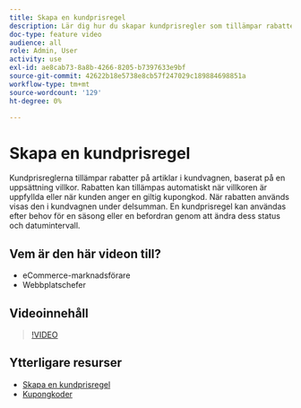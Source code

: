 ```yaml
---
title: Skapa en kundprisregel
description: Lär dig hur du skapar kundprisregler som tillämpar rabatter i kundvagnen baserat på en uppsättning villkor.
doc-type: feature video
audience: all
role: Admin, User
activity: use
exl-id: ae8cab73-8a8b-4266-8205-b7397633e9bf
source-git-commit: 42622b18e5738e8cb57f247029c189884698851a
workflow-type: tm+mt
source-wordcount: '129'
ht-degree: 0%

---
```


# Skapa en kundprisregel

Kundprisreglerna tillämpar rabatter på artiklar i kundvagnen, baserat på en uppsättning villkor. Rabatten kan tillämpas automatiskt när villkoren är uppfyllda eller när kunden anger en giltig kupongkod. När rabatten används visas den i kundvagnen under delsumman. En kundprisregel kan användas efter behov för en säsong eller en befordran genom att ändra dess status och datumintervall.

## Vem är den här videon till?

- eCommerce-marknadsförare
- Webbplatschefer

## Videoinnehåll

>[!VIDEO](https://video.tv.adobe.com/v/343835?quality=12&learn=on)

## Ytterligare resurser

- [Skapa en kundprisregel](https://docs.magento.com/user-guide/marketing/price-rules-cart-create.html)
- [Kupongkoder](https://docs.magento.com/user-guide/marketing/price-rules-cart-coupon.html)
